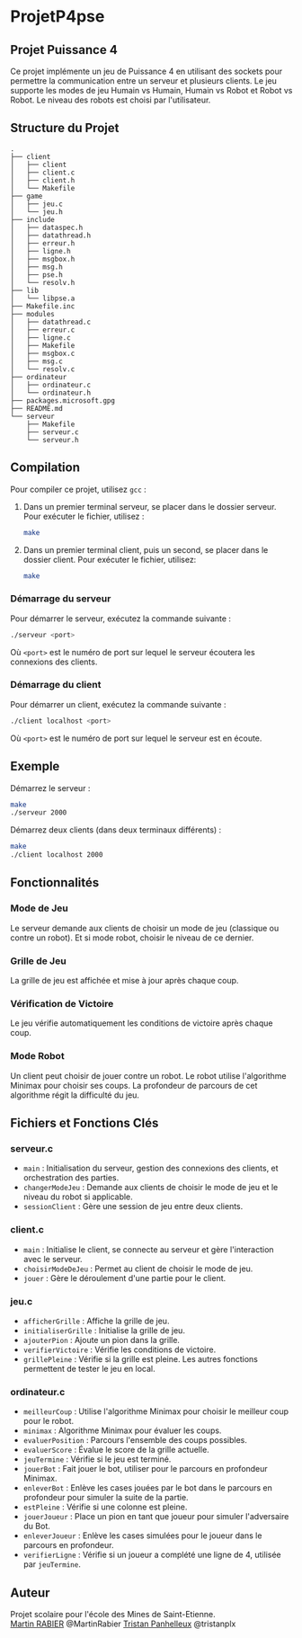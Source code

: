 
# ProjetP4pse

## Projet Puissance 4

Ce projet implémente un jeu de Puissance 4 en utilisant des sockets pour permettre la communication entre un serveur et plusieurs clients. Le jeu supporte les modes de jeu Humain vs Humain, Humain vs Robot et Robot vs Robot. Le niveau des robots est choisi par l'utilisateur.

## Structure du Projet

```
.
├── client
│   ├── client
│   ├── client.c
│   ├── client.h
│   └── Makefile
├── game
│   ├── jeu.c
│   └── jeu.h
├── include
│   ├── dataspec.h
│   ├── datathread.h
│   ├── erreur.h
│   ├── ligne.h
│   ├── msgbox.h
│   ├── msg.h
│   ├── pse.h
│   └── resolv.h
├── lib
│   └── libpse.a
├── Makefile.inc
├── modules
│   ├── datathread.c
│   ├── erreur.c
│   ├── ligne.c
│   ├── Makefile
│   ├── msgbox.c
│   ├── msg.c
│   └── resolv.c
├── ordinateur
│   ├── ordinateur.c
│   └── ordinateur.h
├── packages.microsoft.gpg
├── README.md
└── serveur
    ├── Makefile
    ├── serveur.c
    └── serveur.h
```

## Compilation

Pour compiler ce projet, utilisez `gcc` :

1. Dans un premier terminal serveur, se placer dans le dossier serveur. Pour exécuter le fichier, utilisez :

    ```sh
    make
    ```

2. Dans un premier terminal client, puis un second, se placer dans le dossier client. Pour exécuter le fichier, utilisez:

    ```sh
    make
    ```

### Démarrage du serveur

Pour démarrer le serveur, exécutez la commande suivante :

```sh
./serveur <port>
```

Où `<port>` est le numéro de port sur lequel le serveur écoutera les connexions des clients.

### Démarrage du client

Pour démarrer un client, exécutez la commande suivante :

```sh
./client localhost <port>
```

Où `<port>` est le numéro de port sur lequel le serveur est en écoute.

## Exemple

Démarrez le serveur :

```sh
make
./serveur 2000
```

Démarrez deux clients (dans deux terminaux différents) :

```sh
make
./client localhost 2000
```

## Fonctionnalités

### Mode de Jeu

Le serveur demande aux clients de choisir un mode de jeu (classique ou contre un robot). Et si mode robot, choisir le niveau de ce dernier.

### Grille de Jeu

La grille de jeu est affichée et mise à jour après chaque coup.

### Vérification de Victoire

Le jeu vérifie automatiquement les conditions de victoire après chaque coup.

### Mode Robot

Un client peut choisir de jouer contre un robot. Le robot utilise l'algorithme Minimax pour choisir ses coups. La profondeur de parcours de cet algorithme régit la difficulté du jeu.

## Fichiers et Fonctions Clés

### serveur.c

- `main` : Initialisation du serveur, gestion des connexions des clients, et orchestration des parties.
- `changerModeJeu` : Demande aux clients de choisir le mode de jeu et le niveau du robot si applicable.
- `sessionClient` : Gère une session de jeu entre deux clients.

### client.c

- `main` : Initialise le client, se connecte au serveur et gère l'interaction avec le serveur.
- `choisirModeDeJeu` : Permet au client de choisir le mode de jeu.
- `jouer` : Gère le déroulement d'une partie pour le client.

### jeu.c

- `afficherGrille` : Affiche la grille de jeu.
- `initialiserGrille` : Initialise la grille de jeu.
- `ajouterPion` : Ajoute un pion dans la grille.
- `verifierVictoire` : Vérifie les conditions de victoire.
- `grillePleine` : Vérifie si la grille est pleine.
  Les autres fonctions permettent de tester le jeu en local.

### ordinateur.c

- `meilleurCoup` : Utilise l'algorithme Minimax pour choisir le meilleur coup pour le robot.
- `minimax` : Algorithme Minimax pour évaluer les coups.
- `evaluerPosition` : Parcours l'ensemble des coups possibles.
- `evaluerScore` : Évalue le score de la grille actuelle.
- `jeuTermine` : Vérifie si le jeu est terminé.
- `jouerBot` : Fait jouer le bot, utiliser pour le parcours en profondeur Minimax.
- `enleverBot` : Enlève les cases jouées par le bot dans le parcours en profondeur pour simuler la suite de la partie.
- `estPleine` : Vérifie si une colonne est pleine.
- `jouerJoueur` : Place un pion en tant que joueur pour simuler l'adversaire du Bot.
- `enleverJoueur` : Enlève les cases simulées pour le joueur dans le parcours en profondeur.
- `verifierLigne` : Vérifie si un joueur a complété une ligne de 4, utilisée par `jeuTermine`.

## Auteur

Projet scolaire pour l'école des Mines de Saint-Etienne.  
[Martin RABIER](https://github.com/MartinRabier) @MartinRabier
[Tristan Panhelleux](https://github.com/tristanplx) @tristanplx

